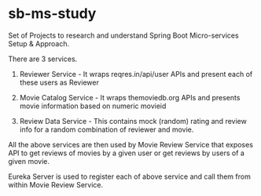 # sb-ms-study
Set of Projects to research and understand Spring Boot Micro-services Setup &amp; Approach.

There are 3 services.

1. Reviewer Service - It wraps reqres.in/api/user APIs and present each of these users as Reviewer

2. Movie Catalog Service - It wraps themoviedb.org APIs and presents movie information based on numeric movieid

3. Review Data Service - This contains mock (random) rating and review info for a random combination of reviewer and movie.

All the above services are then used by Movie Review Service that exposes API to get reviews of movies by a given user or get reviews by users of a given movie. 

Eureka Server is used to register each of above service and call them from within Movie Review Service.
